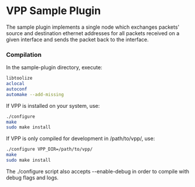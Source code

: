 # VPP Sample Plugin

The sample plugin implements a single node which exchanges packets' source and
destination ethernet addresses for all packets received on a given interface
and sends the packet back to the interface.

### Compilation

In the sample-plugin directory, execute:
```bash
libtoolize
aclocal
autoconf
automake --add-missing
```

If VPP is installed on your system, use:
```bash
./configure
make
sudo make install
```

If VPP is only compiled for development in /path/to/vpp/, use:
```bash
./configure VPP_DIR=/path/to/vpp/
make
sudo make install
```

The ./configure script also accepts --enable-debug in order to compile with
debug flags and logs.
